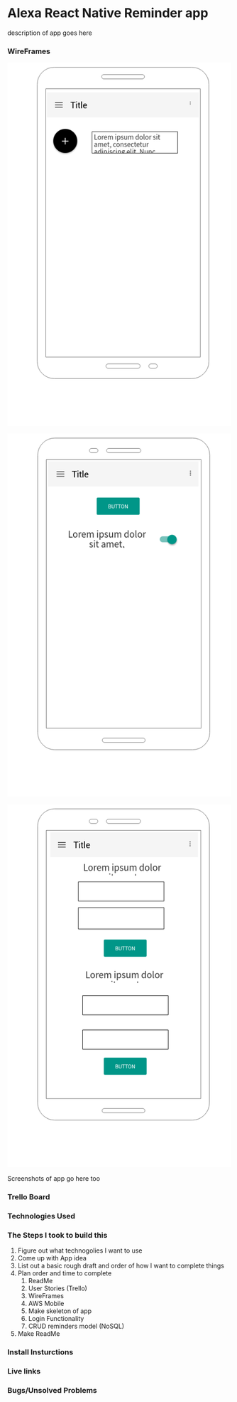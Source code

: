 # Alexa React Native Reminder app

description of app goes here

### WireFrames

![alt text](https://github.com/chadkeeven/alexa-mobile-reminder-app/blob/master/wireFrames/home_page.png "Home Page")

![alt text](https://github.com/chadkeeven/alexa-mobile-reminder-app/blob/master/wireFrames/settings.png "Settings Page")

![alt text](https://github.com/chadkeeven/alexa-mobile-reminder-app/blob/master/wireFrames/signup.png "Signup Page")

Screenshots of app go here too

### Trello Board 

### Technologies Used

### The Steps I took to build this 

1. Figure out what technogolies I want to use
2. Come up with App idea
3. List out a basic rough draft and order of how I want to complete things
4. Plan order and time to complete
	1. ReadMe
	2. User Stories (Trello)
	3. WireFrames
	4. AWS Mobile
	5. Make skeleton of app
	6. Login Functionality
	7. CRUD reminders model (NoSQL)
5. Make ReadMe

### Install Insturctions

### Live links

### Bugs/Unsolved Problems



